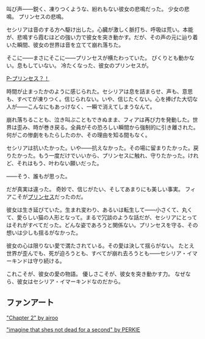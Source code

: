 <!-- title: ...プリンセス？ -->
<!-- relationship: Protector -->

叫び声――鋭く、凍りつくような、紛れもない彼女の悲鳴だった。
少女の悲鳴。
プリンセスの悲鳴。

セシリアは音のする方へ駆け出した。心臓が激しく脈打ち、呼吸は荒い。本能が、悲鳴すら霞むほどの強い力で彼女を突き動かす。だが、その声の元に辿り着いた瞬間、彼女の世界は音を立てて崩れ落ちた。

そこに――まさにそこに――プリンセスが横たわっていた。
ぴくりとも動かない。息もしていない。
冷たくなった、彼女のプリンセスが。

[P-プリンセス？！](#embed:https://www.youtube.com/live/LyufI3aiCB0?si=GTfSsdxPIM8QPDg9&t=6682)

時間が止まったかのように感じられた。セシリアは息を詰まらせ、声も、意思も、すべてが凍りつく。信じられない。いや、信じたくない。心を捧げた大切な人が――こんなにもあっけなく、一瞬で消えてしまうなんて。

崩れ落ちることも、泣き叫ぶこともできぬまま、フィアは再び力を発動した。世界は歪み、時が巻き戻る。全員がその恐ろしい瞬間から強制的に引き離された。何がこの惨劇をもたらしたのか、その理由を知る間もなく。

セシリアは抗いたかった。いや――抗えなかった。その場に留まりたかった。戻りたかった。もう一度だけでいいから、プリンセスに触れ、守りたかった。けれど、それはもう、叶わない願いだった。

――そう、誰もが思った。

だが真実は違った。
奇妙で、信じがたい、そしてあまりにも美しい事実。
フィアこそが[プリンセス](https://www.youtube.com/live/LyufI3aiCB0?si=H-D5NeI_IUYhZRio&t=6927)だったのだ。

彼女は生き延びていた。生まれ変わり、あるいは転生して――小さくて、丸くて、愛らしい猫の人形となって。まるで冗談のような話だが、セシリアにとってはそれがすべてだった。どんな姿であろうと関係ない。プリンセスを守る、その想いは少しも揺るがなかった。

彼女の心は限りない愛で満たされている。その愛は決して揺らがない。
たとえ世界が歪んでも、死が迫ろうとも、すべてが崩れ去ろうとも――セシリア・イマーキンドは守り続ける。

これこそが、彼女の愛の物語。
優しさこそが、彼女を突き動かす力。
なぜなら、彼女はセシリア・イマーキンドなのだから。

## ファンアート

["Chapter 2" by airoo](https://x.com/airoover/status/1931004326840836230)

<!-- gigi, shiori, liz, nerissa -->

["imagine that shes not dead for a second" by PERKIE](https://x.com/PerksJAZZBERI/status/1927895503024574728)
